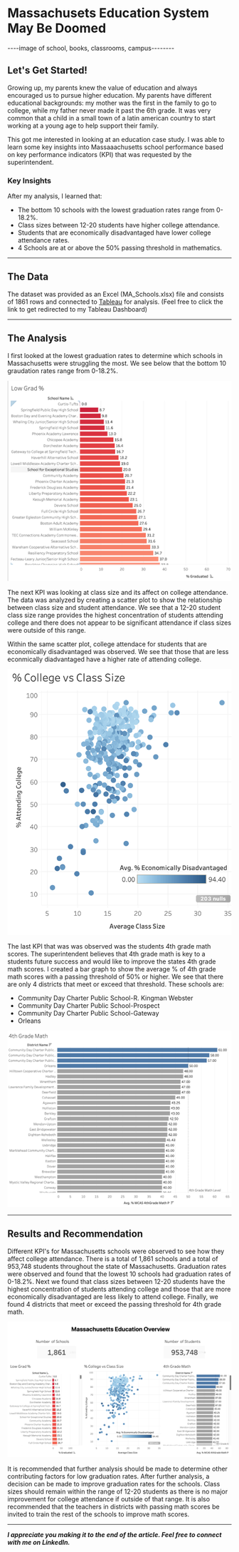 
# Massachusets Education System May Be Doomed

----image of school, books, classrooms, campus--------

## Let's Get Started!

Growing up, my parents knew the value of education and always encouraged us to pursue higher education. My parents have different educational backgrounds: my mother was the first in the family to go to college, while my father never made it past the 6th grade. It was very common that a child in a small town of a latin american country to start working at a young age to help support their family.

This got me interested in looking at an education case study. I was able to learn some key insights into Massaaachusetts school performance based on key performance indicators (KPI) that was requested by the superintendent.

### Key Insights

After my analysis, I learned that: 

  - The bottom 10 schools with the lowest graduation rates range from 0-18.2%.
  - Class sizes between 12-20 students have higher college attendance.
  - Students that are economically disadvantaged have lower college attendance rates.
  - 4 Schools are at or above the 50% passing threshold in mathematics.
  
---

## The Data

The dataset was provided as an Excel (MA_Schools.xlsx) file and consists of 1861 rows and connected to [Tableau](https://public.tableau.com/app/profile/julio.espinoza/viz/MassachusettsSchoolProject_16704556294450/MassachusettsEducationOverview) for analysis. (Feel free to click the link to get redirected to my Tableau Dashboard)

---

## The Analysis

I first looked at the lowest graduation rates to determine which schools in Massachusetts were struggling the most. We see below that the bottom 10 graudation rates range from 0-18.2%.

<img src="images/Massachussets Grad Rate.png"/>

The next KPI was looking at class size and its affect on college attendance. The data was analyzed by creating a scatter plot to show the relationship between class size and student attendance. We see that a 12-20 student class size range provides the highest concentration of students attending college and there does not appear to be significant attendance if class sizes were outside of this range. 

Within the same scatter plot, college attendace for students that are economically disadvantaged was observed. We see that those that are less econmically diadvantaged have a higher rate of attending college.  

<img src="images/Massachussetts Class Size.png"/>

The last KPI that was was observed was the students 4th grade math scores. The superintendent believes that 4th grade math is key to a students future success and would like to improve the states 4th grade math scores. I created a bar graph to show the average % of 4th grade math scores with a passing threshold of 50% or higher. We see that there are only 4 districts that meet or exceed that threshold. These schools are:

  - Community Day Charter Public School-R. Kingman Webster
  - Community Day Charter Public School-Prospect 
  - Community Day Charter Public School-Gateway 
  - Orleans

<img src="images/Massachussets Math Passing.png"/>

---

## Results and Recommendation

Different KPI's for Massachusetts schools were observed to see how they affect college attendance. There is a total of 1,861 schools and a total of 953,748 students throughout the state of Massachusetts. Graduation rates were observed and found that the lowest 10 schools had graduation rates of 0-18.2%. Next we found that class sizes between 12-20 students have the highest concentration of students attending college and those that are more economically disadvantaged are less likely to attend college. Finally, we found 4 districts that meet or exceed the passing threshold for 4th grade math. 

[<img src="images/Massachussetss Dashboard.png"/>](https://public.tableau.com/app/profile/julio.espinoza/viz/MassachusettsSchoolProject_16704556294450/MassachusettsEducationOverview)

It is recommended that further analysis should be made to determine other contributing factors for low graduation rates. After further analysis, a decision can be made to improve graduation rates for the schools. Class sizes should remain within the range of 12-20 students as there is no major improvement for college attendance if outside of that range. It is also recommended that the teachers in districts with passing math scores be invited to train the rest of the schools to improve math scores.

---

***I appreciate you making it to the end of the article. Feel free to connect with me on LinkedIn.***
